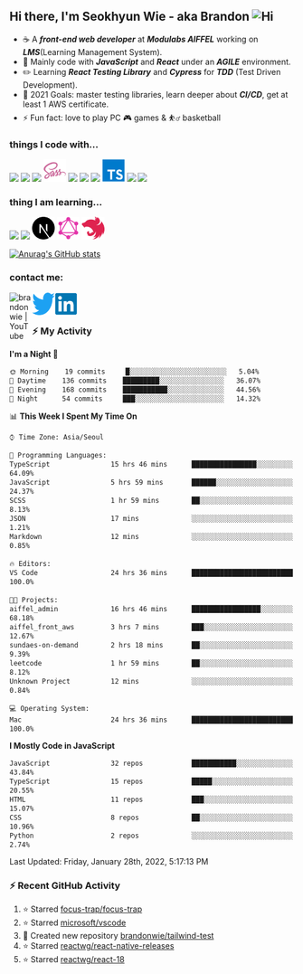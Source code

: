 ## Hi there, I'm Seokhyun Wie - aka Brandon <img src='https://qpluspicture.oss-cn-beijing.aliyuncs.com/6LjjQA/Hi.gif' alt='Hi' width="24"/>

- ☕ A _**front-end web developer**_ at _**Modulabs AIFFEL**_ working on _**LMS**_(Learning Management System).
- 🔄 Mainly code with _**JavaScript**_ and _**React**_ under an _**AGILE**_ environment.
- ✏️ Learning _**React Testing Library**_ and _**Cypress**_ for _**TDD**_ (Test Driven Development).
- 🎯 2021 Goals: master testing libraries, learn deeper about _**CI/CD**_, get at least 1 AWS certificate.
- ⚡ Fun fact: love to play PC 🎮 games️ \& ⛹️‍♂️ basketball

### things I code with...

<img src="https://cdn.jsdelivr.net/gh/devicons/devicon/icons/vscode/vscode-original.svg" width="40px"> <img src="https://cdn.jsdelivr.net/gh/devicons/devicon@latest/icons/javascript/javascript-original.svg" width="40px"> <img src="https://cdn.jsdelivr.net/gh/devicons/devicon@latest/icons/react/react-original.svg" width="40px"> <img src="https://raw.githubusercontent.com/devicons/devicon/master/icons/sass/sass-original.svg" width="40px"> <img src="https://cdn.jsdelivr.net/gh/devicons/devicon@latest/icons/git/git-original.svg" width="40px"> <img src="https://cdn.jsdelivr.net/gh/devicons/devicon/icons/github/github-original.svg" width="40px"> <img src="https://cdn.jsdelivr.net/gh/devicons/devicon/icons/amazonwebservices/amazonwebservices-original.svg" width="40px"> <img src="https://raw.githubusercontent.com/devicons/devicon/master/icons/typescript/typescript-original.svg" width="40px"> <img src="https://cdn.jsdelivr.net/gh/devicons/devicon@latest/icons/mongodb/mongodb-original.svg" width="40px"> <img src="https://cdn.jsdelivr.net/gh/devicons/devicon@latest/icons/nodejs/nodejs-plain.svg" width="40px">

### thing I am learning...

<img src="https://cdn.jsdelivr.net/gh/devicons/devicon/icons/jest/jest-plain.svg" width="40px"> <img src="https://icons-for-free.com/iconfiles/png/512/cypress-1324440144114984250.png" width="40px"> <img src="https://raw.githubusercontent.com/devicons/devicon/master/icons/nextjs/nextjs-original.svg" width="40px"> <img src="https://raw.githubusercontent.com/devicons/devicon/master/icons/graphql/graphql-plain.svg" width="40px"> <img src="https://raw.githubusercontent.com/devicons/devicon/master/icons/nestjs/nestjs-plain.svg" width="40px">

<!-- GitHub Stats -->

[![Anurag's GitHub stats](https://github-readme-stats.vercel.app/api?username=brandonwie&show_icons=true&title_color=ffc857&icon_color=8ac926&text_color=daf7dc&bg_color=151515&hide=stars&custom_title=Brandon's GitHub Stats)](https://github.com/anuraghazra/github-readme-stats)

### contact me:

[<img align="left" alt="brandonwie | YouTube" width="40px" src="https://iconape.com/wp-content/png_logo_vector/youtube-social-white-squircle.png" />][youtube] [<img align="left" alt="brandonwie | Twitter" width="40px" src="https://raw.githubusercontent.com/devicons/devicon/master/icons/twitter/twitter-original.svg" />][twitter] [<img align="left" alt="brandonwie | LinkedIn" width="40px" src="https://raw.githubusercontent.com/devicons/devicon/master/icons/linkedin/linkedin-original.svg" />][linkedin]

<br />
<br />

### ⚡ My Activity

<!--START_SECTION:waka-->
**I'm a Night 🦉** 

```text
🌞 Morning    19 commits     █░░░░░░░░░░░░░░░░░░░░░░░░   5.04% 
🌆 Daytime    136 commits    █████████░░░░░░░░░░░░░░░░   36.07% 
🌃 Evening    168 commits    ███████████░░░░░░░░░░░░░░   44.56% 
🌙 Night      54 commits     ███░░░░░░░░░░░░░░░░░░░░░░   14.32%

```


📊 **This Week I Spent My Time On** 

```text
⌚︎ Time Zone: Asia/Seoul

💬 Programming Languages: 
TypeScript               15 hrs 46 mins      ████████████████░░░░░░░░░   64.09% 
JavaScript               5 hrs 59 mins       ██████░░░░░░░░░░░░░░░░░░░   24.37% 
SCSS                     1 hr 59 mins        ██░░░░░░░░░░░░░░░░░░░░░░░   8.13% 
JSON                     17 mins             ░░░░░░░░░░░░░░░░░░░░░░░░░   1.21% 
Markdown                 12 mins             ░░░░░░░░░░░░░░░░░░░░░░░░░   0.85%

🔥 Editors: 
VS Code                  24 hrs 36 mins      █████████████████████████   100.0%

🐱‍💻 Projects: 
aiffel_admin             16 hrs 46 mins      █████████████████░░░░░░░░   68.18% 
aiffel_front_aws         3 hrs 7 mins        ███░░░░░░░░░░░░░░░░░░░░░░   12.67% 
sundaes-on-demand        2 hrs 18 mins       ██░░░░░░░░░░░░░░░░░░░░░░░   9.39% 
leetcode                 1 hr 59 mins        ██░░░░░░░░░░░░░░░░░░░░░░░   8.12% 
Unknown Project          12 mins             ░░░░░░░░░░░░░░░░░░░░░░░░░   0.84%

💻 Operating System: 
Mac                      24 hrs 36 mins      █████████████████████████   100.0%

```

**I Mostly Code in JavaScript** 

```text
JavaScript               32 repos            ███████████░░░░░░░░░░░░░░   43.84% 
TypeScript               15 repos            █████░░░░░░░░░░░░░░░░░░░░   20.55% 
HTML                     11 repos            ███░░░░░░░░░░░░░░░░░░░░░░   15.07% 
CSS                      8 repos             ██░░░░░░░░░░░░░░░░░░░░░░░   10.96% 
Python                   2 repos             ░░░░░░░░░░░░░░░░░░░░░░░░░   2.74%

```



<!--END_SECTION:waka-->

<!--RECENT_ACTIVITY:last_update-->
Last Updated: Friday, January 28th, 2022, 5:17:13 PM
<!--RECENT_ACTIVITY:last_update_end-->

### ⚡ Recent GitHub Activity

<!--RECENT_ACTIVITY:start-->
1. ⭐ Starred [focus-trap/focus-trap](https://github.com/focus-trap/focus-trap)
2. ⭐ Starred [microsoft/vscode](https://github.com/microsoft/vscode)
3. 📔 Created new repository [brandonwie/tailwind-test](https://github.com/brandonwie/tailwind-test)
4. ⭐ Starred [reactwg/react-native-releases](https://github.com/reactwg/react-native-releases)
5. ⭐ Starred [reactwg/react-18](https://github.com/reactwg/react-18)
<!--RECENT_ACTIVITY:end-->

[youtube]: https://www.youtube.com/channel/UC7tk3UT7nn3cZNC2KBdb-4Q
[linkedin]: https://linkedin.com/in/brandonwie
[twitter]: https://twitter.com/brandonwie
